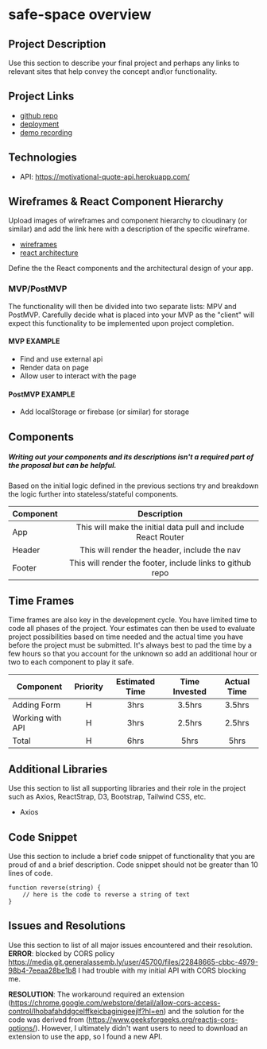 # safe-space overview

## Project Description

Use this section to describe your final project and perhaps any links to relevant sites that help convey the concept and\or functionality.

## Project Links

- [github repo](https://github.com/aaixn/study-space)
- [deployment]()
- [demo recording]()

## Technologies
- API: https://motivational-quote-api.herokuapp.com/

## Wireframes & React Component Hierarchy

Upload images of wireframes and component hierarchy to cloudinary (or similar) and add the link here with a description of the specific wireframe.

- [wireframes]()
- [react architecture]()

Define the the React components and the architectural design of your app.

### MVP/PostMVP

The functionality will then be divided into two separate lists: MPV and PostMVP.  Carefully decide what is placed into your MVP as the "client" will expect this functionality to be implemented upon project completion.  

#### MVP EXAMPLE
- Find and use external api 
- Render data on page 
- Allow user to interact with the page

#### PostMVP EXAMPLE

- Add localStorage or firebase (or similar) for storage

## Components
##### Writing out your components and its descriptions isn't a required part of the proposal but can be helpful.

Based on the initial logic defined in the previous sections try and breakdown the logic further into stateless/stateful components. 

| Component | Description | 
| --- | :---: |  
| App | This will make the initial data pull and include React Router| 
| Header | This will render the header, include the nav | 
| Footer | This will render the footer, include links to github repo | 

## Time Frames

Time frames are also key in the development cycle.  You have limited time to code all phases of the project.  Your estimates can then be used to evaluate project possibilities based on time needed and the actual time you have before the project must be submitted. It's always best to pad the time by a few hours so that you account for the unknown so add an additional hour or two to each component to play it safe. 

| Component | Priority | Estimated Time | Time Invested | Actual Time |
| --- | :---: |  :---: | :---: | :---: |
| Adding Form | H | 3hrs| 3.5hrs | 3.5hrs |
| Working with API | H | 3hrs| 2.5hrs | 2.5hrs |
| Total | H | 6hrs| 5hrs | 5hrs |

## Additional Libraries
 Use this section to list all supporting libraries and their role in the project such as Axios, ReactStrap, D3, Bootstrap, Tailwind CSS, etc. 
 - Axios

## Code Snippet

Use this section to include a brief code snippet of functionality that you are proud of and a brief description.  Code snippet should not be greater than 10 lines of code. 

```
function reverse(string) {
	// here is the code to reverse a string of text
}
```

## Issues and Resolutions
 Use this section to list of all major issues encountered and their resolution.
**ERROR**: blocked by CORS policy
https://media.git.generalassemb.ly/user/45700/files/22848665-cbbc-4979-98b4-7eeaa28be1b8
I had trouble with my initial API with CORS blocking me.

**RESOLUTION**:  The workaround required an extension (https://chrome.google.com/webstore/detail/allow-cors-access-control/lhobafahddgcelffkeicbaginigeejlf?hl=en) and the solution for the code was derived from (https://www.geeksforgeeks.org/reactjs-cors-options/). However, I ultimately didn't want users to need to download an extension to use the app, so I found a new API.
